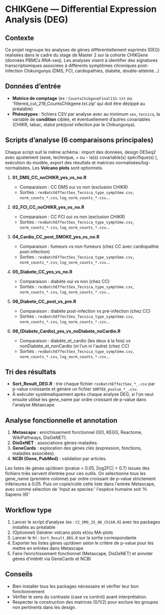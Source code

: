 # CHIKGene — Differential Expression Analysis (DEG)

## Contexte
Ce projet regroupe les analyses de gènes différentiellement exprimés (DEG) réalisées dans le cadre du stage de Master 2 sur la cohorte CHIKGene (données PBMCs RNA-seq). Les analyses visent à identifier des signatures transcriptomiques associées à différents symptômes chroniques post-infection Chikungunya (DMS, FCI, cardiopathies, diabète, double-atteinte...)


## Données d’entrée
- **Matrice de comptage** (ex : `CountsChikgeneFinal133.txt` ou 'filtered_cut_219_CountsChikgene.txt.zip' qui doit être dézippé au préalable)
- **Phénotypes** : fichiers CSV par analyse avec au minimum `sex`, `tecnica`, la variable de **condition** ciblée, et éventuellement d’autres covariables (CHIKR, tabac, statut pré/post infection par le Chikungunya).


## Scripts d’analyse (6 comparaisons principales)

Chaque script suit le même schéma : import des données, design DESeq2 avec ajustement (sexe, technique, + ou - la(s) covariable(s) spécifique(s) ), exécution du modèle, export des résultats et matrices normalisées/log-normalisées. Les **Volcano plots** sont optionnels.

1. **01_DMS_CC_noCHIKR_yes_vs_no.R**  
   - Comparaison : CC DMS oui vs non (exclusion CHIKR)
   - Sorties : `resBatchEffectSex_Tecnica_type_symptôme.csv`, `norm_counts_*.csv`, `log_norm_counts_*.csv`...

2. **02_FCI_CC_noCHIKR_yes_vs_no.R**  
   - Comparaison : CC FCI oui vs non (exclusion CHIKR)
   - Sorties : `resBatchEffectSex_Tecnica_type_symptôme.csv`, `norm_counts_*.csv`, `log_norm_counts_*.csv`...
     
3. **04_Cardio_CC_post_SMOKE_yes_vs_no.R**  
   - Comparaison : fumeurs vs non-fumeurs (chez CC avec cardiopathie post-infection)
   - Sorties : `resBatchEffectSex_Tecnica_type_symptôme.csv`, `norm_counts_*.csv`, `log_norm_counts_*.csv`...

4. **05_Diabete_CC_yes_vs_no.R**  
   - Comparaison : diabète oui vs non (chez CC)
   - Sorties : `resBatchEffectSex_Tecnica_type_symptôme.csv`, `norm_counts_*.csv`, `log_norm_counts_*.csv`...

5. **06_Diabete_CC_post_vs_pre.R**  
   - Comparaison : diabète post-infection vs pré-infection (chez CC)
   - Sorties : `resBatchEffectSex_Tecnica_type_symptôme.csv`, `norm_counts_*.csv`, `log_norm_counts_*.csv`...
  
6. **06_(Diabete_Cardio)_yes_vs_noDiabete_noCardio.R**  
   - Comparaison : diabète_et_cardio (les deux à la fois) vs nonDiabète_et_nonCardio (ni l'un ni l'autre) (chez CC)
   - Sorties : `resBatchEffectSex_Tecnica_type_symptôme.csv`, `norm_counts_*.csv`, `log_norm_counts_*.csv`...


## Tri des résultats
- **Sort_Result_DEG.R** : trie chaque fichier `resBatchEffectSex_*_.csv` par p-value croissante et génère un fichier `SORTED_pvalue_*_.csv`.
- À exécuter systématiquement après chaque analyse DEG, si l'on veut ensuite utilisé les gene_name par ordre croissant de p-value dans l'analyse Metascape


## Analyse fonctionnelle et annotation
1. **Metascape** : enrichissement fonctionnel (GO, KEGG, Reactome, WikiPathways, DisGeNET).
2. **DisGeNET** : associations gènes–maladies.
3. **GeneCards** : exploration des gènes clés (expression, fonctions, maladies associées).
4. **NCBI (Gene, PubMed)** : validation par articles.

Les listes de gènes up/down (pvalue < 0.05, |log2FC| > 0.7) issues des fichiers triés servent d’entrée pour ces outils. On sélectionne tous les gene_name (première colonne) par ordre croissant de p-value strictement inférieures à 0.05. Puis on copie/colle cette liste dans l'entrée Metascape, avec comme sélection de 'Input as species:' l'espèce humaine soit 'H. Sapiens (6)'


## Workflow type
1. Lancer le script d’analyse (ex : `CC_DMS_25_06_ChikR.R`) avec les packages installés au préalable
2. (Optionnel) Générer volcano plots et/ou MA-plots
3. Lancer le tri : `Sort_Result_DEG.R` sur la sortie correspondante
5. Exporter les listes gènes up/down selon le critère de p-value pour les mettre en entrées dans Metascape
6. Faire l’enrichissement fonctionnel (Metascape, DisGeNET) et annoter gènes d’intérêt via GeneCards et NCBI


## Conseils
- Bien installer tous les packages nécessaire et vérifier leur bon fonctionnement
- Vérifier le sens du contraste (case vs control) avant interprétation.
- Respecter la construction des matrices (0/1/2) pour exclure les groupes non pertinents dans les design.
